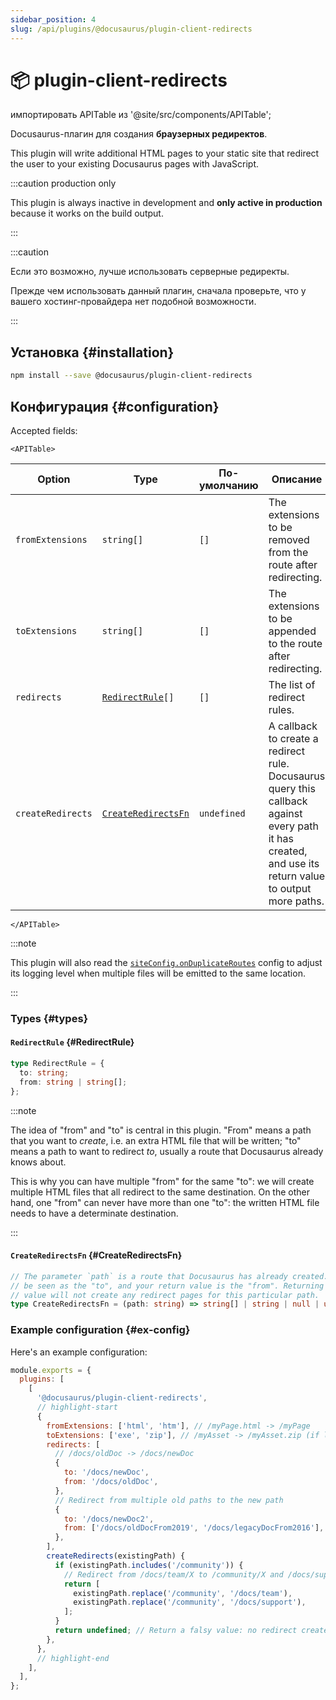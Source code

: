 ```yaml
---
sidebar_position: 4
slug: /api/plugins/@docusaurus/plugin-client-redirects
---
```


# 📦 plugin-client-redirects

импортировать APITable из '@site/src/components/APITable';

Docusaurus-плагин для создания **браузерных редиректов**.

This plugin will write additional HTML pages to your static site that redirect the user to your existing Docusaurus pages with JavaScript.

:::caution production only

This plugin is always inactive in development and **only active in production** because it works on the build output.

:::

:::caution

Если это возможно, лучше использовать серверные редиректы.

Прежде чем использовать данный плагин, сначала проверьте, что у вашего хостинг-провайдера нет подобной возможности.

:::

## Установка {#installation}

```bash npm2yarn
npm install --save @docusaurus/plugin-client-redirects
```

## Конфигурация {#configuration}

Accepted fields:

```mdx-code-block
<APITable>
```

| Option            | Type                      | По-умолчанию | Описание                                                                                                                                               |
| ----------------- | ------------------------- | ------------ | ------------------------------------------------------------------------------------------------------------------------------------------------------ |
| `fromExtensions`  | `string[]`                | `[]`         | The extensions to be removed from the route after redirecting.                                                                                         |
| `toExtensions`    | `string[]`                | `[]`         | The extensions to be appended to the route after redirecting.                                                                                          |
| `redirects`       | <code><a href="#RedirectRule">RedirectRule</a>[]</code> | `[]`         | The list of redirect rules.                                                                                                                            |
| `createRedirects` | <code><a href="#CreateRedirectsFn">CreateRedirectsFn</a></code> | `undefined`  | A callback to create a redirect rule. Docusaurus query this callback against every path it has created, and use its return value to output more paths. |

```mdx-code-block
</APITable>
```

:::note

This plugin will also read the [`siteConfig.onDuplicateRoutes`](../docusaurus.config.js.md#onDuplicateRoutes) config to adjust its logging level when multiple files will be emitted to the same location.

:::

### Types {#types}

#### `RedirectRule` {#RedirectRule}

```ts
type RedirectRule = {
  to: string;
  from: string | string[];
};
```

:::note

The idea of "from" and "to" is central in this plugin. "From" means a path that you want to _create_, i.e. an extra HTML file that will be written; "to" means a path to want to redirect _to_, usually a route that Docusaurus already knows about.

This is why you can have multiple "from" for the same "to": we will create multiple HTML files that all redirect to the same destination. On the other hand, one "from" can never have more than one "to": the written HTML file needs to have a determinate destination.

:::

#### `CreateRedirectsFn` {#CreateRedirectsFn}

```ts
// The parameter `path` is a route that Docusaurus has already created. It can
// be seen as the "to", and your return value is the "from". Returning a falsy
// value will not create any redirect pages for this particular path.
type CreateRedirectsFn = (path: string) => string[] | string | null | undefined;
```

### Example configuration {#ex-config}

Here's an example configuration:

```js title="docusaurus.config.js"
module.exports = {
  plugins: [
    [
      '@docusaurus/plugin-client-redirects',
      // highlight-start
      {
        fromExtensions: ['html', 'htm'], // /myPage.html -> /myPage
        toExtensions: ['exe', 'zip'], // /myAsset -> /myAsset.zip (if latter exists)
        redirects: [
          // /docs/oldDoc -> /docs/newDoc
          {
            to: '/docs/newDoc',
            from: '/docs/oldDoc',
          },
          // Redirect from multiple old paths to the new path
          {
            to: '/docs/newDoc2',
            from: ['/docs/oldDocFrom2019', '/docs/legacyDocFrom2016'],
          },
        ],
        createRedirects(existingPath) {
          if (existingPath.includes('/community')) {
            // Redirect from /docs/team/X to /community/X and /docs/support/X to /community/X
            return [
              existingPath.replace('/community', '/docs/team'),
              existingPath.replace('/community', '/docs/support'),
            ];
          }
          return undefined; // Return a falsy value: no redirect created
        },
      },
      // highlight-end
    ],
  ],
};
```
